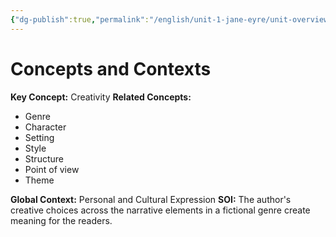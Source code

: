 ```yaml
---
{"dg-publish":true,"permalink":"/english/unit-1-jane-eyre/unit-overview/","dgHomeLink":true,"dgPassFrontmatter":false,"dgShowLocalGraph":true}
---
```


# Concepts and Contexts
**Key Concept:** Creativity
**Related Concepts:**
- Genre
- Character
- Setting 
- Style 
- Structure
- Point of view
- Theme

**Global Context:** Personal and Cultural Expression
**SOI:** The author's creative choices across the narrative elements in a fictional genre create meaning for the readers.